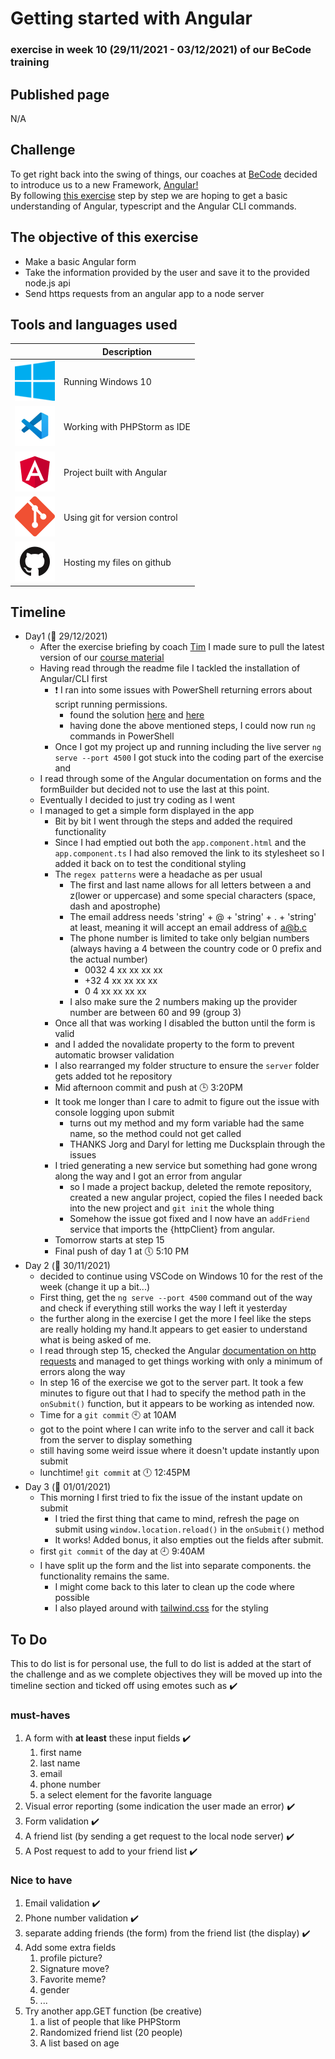 # Getting started with Angular
### exercise in week 10 (29/11/2021 - 03/12/2021) of our BeCode training
## Published page
N/A
## Challenge
To get right back into the swing of things, our coaches at [BeCode](https://becode.org/) decided to introduce us to a new Framework, [Angular!](https://angular.io/)  
By following [this exercise](https://github.com/becodeorg/ANT-Lamarr-5.34/tree/main/2.The-Hill/angular/intro) step by step we are hoping to get a basic understanding of Angular, typescript and the Angular CLI commands.

## The objective of this exercise

* Make a basic Angular form
* Take the information provided by the user and save it to the provided node.js api
* Send https requests from an angular app to a node server

## Tools and languages used

|  | Description |
| ----------- | ----------- |
| ![windows10](./basic-angular-form/src/assets/README/windows10-logo.png) | Running Windows 10 |
| ![vsCode](./basic-angular-form/src/assets/README/vscode-logo.png) | Working with PHPStorm as IDE |
| ![Angular](./basic-angular-form/src/assets/README/Angular-logo.png) | Project built with Angular |
| ![git](./basic-angular-form/src/assets/README/git-logo.png) | Using git for version control |
| ![github](./basic-angular-form/src/assets/README/github-logo.png) | Hosting my files on github |

## Timeline
* Day1 (:date: 29/12/2021)
  * After the exercise briefing by coach [Tim](https://github.com/Timmeahj) I made sure to pull the latest version of our [course material](https://github.com/becodeorg/ANT-Lamarr-5.34)
  * Having read through the readme file I tackled the installation of Angular/CLI first
    * :exclamation: I ran into some issues with PowerShell returning errors about script running permissions.
      * found the solution [here](https://stackoverflow.com/questions/58032631/why-powershell-does-not-run-angular-commands) and [here](https://www.javatpoint.com/npm-clear-cache)
      * having done the above mentioned steps, I could now run `ng` commands in PowerShell
    * Once I got my project up and running including the live server `ng serve --port 4500` I got stuck into the coding part of the exercise and
  * I read through some of the Angular documentation on forms and the formBuilder but decided not to use the last at this point.
  * Eventually I decided to just try coding as I went
  * I managed to get a simple form displayed in the app
    * Bit by bit I went through the steps and added the required functionality
    * Since I had emptied out both the `app.component.html` and the `app.component.ts` I had also removed the link to its stylesheet so I added it back on to test the conditional styling
    * The `regex patterns` were a headache as per usual
      * The first and last name allows for all letters between a and z(lower or uppercase) and some special characters (space, dash and apostrophe)
      * The email address needs 'string' + @ + 'string' + . + 'string' at least, meaning it will accept an email address of a@b.c
      * The phone number is limited to take only belgian numbers (always having a 4 between the country code or 0 prefix and the actual number)
        * 0032 4 xx xx xx xx
        * +32 4 xx xx xx xx
        * 0 4 xx xx xx xx
      * I also make sure the 2 numbers making up the provider number are between 60 and 99 (group 3)
    * Once all that was working I disabled the button until the form is valid
    * and I added the novalidate property to the form to prevent automatic browser validation
    * I also rearranged my folder structure to ensure the `server` folder gets added tot he repository
    * Mid afternoon commit and push at :clock3: 3:20PM
    * It took me longer than I care to admit to figure out the issue with console logging upon submit
      * turns out my method and my form variable had the same name, so the method could not get called
      * THANKS Jorg and Daryl for letting me Ducksplain through the issues
    * I tried generating a new service but something had gone wrong along the way and I got an error from angular
      * so I made a project backup, deleted the remote repository, created a new angular project, copied the files I needed back into the new project and `git init` the whole thing
      * Somehow the issue got fixed and I now have an `addFriend` service that imports the {httpClient} from angular.
    * Tomorrow starts at step 15
    * Final push of day 1 at :clock5: 5:10 PM
* Day 2 (:date: 30/11/2021)
  *  decided to continue using VSCode on Windows 10 for the rest of the week (change it up a bit...)
  *  First thing, get the `ng serve --port 4500` command out of the way and check if everything still works the way I left it yesterday
  *  the further along in the exercise I get the more I feel like the steps are really holding my hand.It appears to get easier to understand what is being asked of me.
  *  I read through step 15, checked the Angular [documentation on http requests](https://angular.io/guide/http) and managed to get things working with only a minimum of errors along the way
  *  In step 16 of the exercise we got to the server part. It took a few minutes to figure out that I had to specify the method path in the `onSubmit()` function, but it appears to be working as intended now.
  *  Time for a `git commit` :clock10: at 10AM
  *  got to the point where I can write info to the server and call it back from the server to display something
  *  still having some weird issue where it doesn't update instantly upon submit
  *  lunchtime! `git commit` at :clock12: 12:45PM
*  Day 3 (:date: 01/01/2021)
   *  This morning I first tried to fix the issue of the instant update on submit
      *  I tried the first thing that came to mind, refresh the page on submit using `window.location.reload()` in the `onSubmit()` method
      *  It works! Added bonus, it also empties out the fields after submit.
   *  first `git commit` of the day at :clock9: 9:40AM
   *  I have split up the form and the list into separate components. the functionality remains the same.
      *  I might come back to this later to clean up the code where possible
      *  I also played around with [tailwind.css](https://tailwindcss.com/) for the styling

## To Do
This to do list is for personal use, the full to do list is added at the start of the challenge and as we complete
objectives they will be moved up into the timeline section and ticked off using emotes such as :heavy_check_mark:

### must-haves
1. A form with **at least** these input fields :heavy_check_mark:
   1. first name
   2. last name
   3. email
   4. phone number
   5. a select element for the favorite language
2. Visual error reporting (some indication the user made an error) :heavy_check_mark:
3. Form validation :heavy_check_mark:
4. A friend list (by sending a get request to the local node server) :heavy_check_mark:
5. A Post request to add to your friend list :heavy_check_mark:

### Nice to have
1. Email validation :heavy_check_mark:
2. Phone number validation :heavy_check_mark:
3. separate adding friends (the form) from the friend list (the display) :heavy_check_mark:
4. Add some extra fields
   1. profile picture?
   2. Signature move?
   3. Favorite meme?
   4. gender
   5. ...
5. Try another app.GET function (be creative)
   1. a list of people that like PHPStorm
   2. Randomized friend list (20 people)
   3. A list based on age